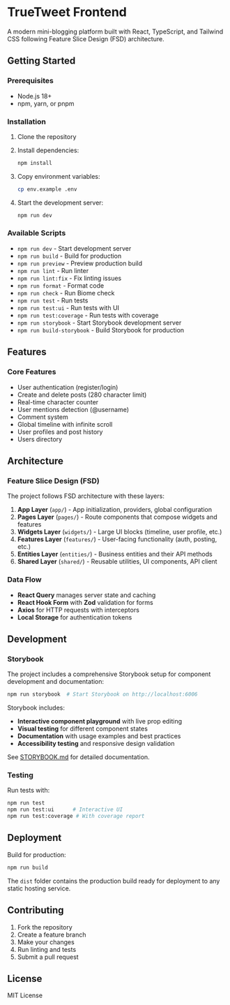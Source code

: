 # TrueTweet Frontend

A modern mini-blogging platform built with React, TypeScript, and Tailwind CSS following Feature Slice Design (FSD) architecture.

## Getting Started

### Prerequisites

- Node.js 18+ 
- npm, yarn, or pnpm

### Installation

1. Clone the repository
2. Install dependencies:
   ```bash
   npm install
   ```

3. Copy environment variables:
   ```bash
   cp env.example .env
   ```

4. Start the development server:
   ```bash
   npm run dev
   ```

### Available Scripts

- `npm run dev` - Start development server
- `npm run build` - Build for production
- `npm run preview` - Preview production build
- `npm run lint` - Run linter
- `npm run lint:fix` - Fix linting issues
- `npm run format` - Format code
- `npm run check` - Run Biome check
- `npm run test` - Run tests
- `npm run test:ui` - Run tests with UI
- `npm run test:coverage` - Run tests with coverage
- `npm run storybook` - Start Storybook development server
- `npm run build-storybook` - Build Storybook for production

## Features

### Core Features
- User authentication (register/login)
- Create and delete posts (280 character limit)
- Real-time character counter
- User mentions detection (@username)
- Comment system
- Global timeline with infinite scroll
- User profiles and post history
- Users directory

## Architecture

### Feature Slice Design (FSD)

The project follows FSD architecture with these layers:

1. **App Layer** (`app/`) - App initialization, providers, global configuration
2. **Pages Layer** (`pages/`) - Route components that compose widgets and features
3. **Widgets Layer** (`widgets/`) - Large UI blocks (timeline, user profile, etc.)
4. **Features Layer** (`features/`) - User-facing functionality (auth, posting, etc.)
5. **Entities Layer** (`entities/`) - Business entities and their API methods
6. **Shared Layer** (`shared/`) - Reusable utilities, UI components, API client

### Data Flow

- **React Query** manages server state and caching
- **React Hook Form** with **Zod** validation for forms
- **Axios** for HTTP requests with interceptors
- **Local Storage** for authentication tokens

## Development

### Storybook

The project includes a comprehensive Storybook setup for component development and documentation:

```bash
npm run storybook  # Start Storybook on http://localhost:6006
```

Storybook includes:
- **Interactive component playground** with live prop editing
- **Visual testing** for different component states
- **Documentation** with usage examples and best practices
- **Accessibility testing** and responsive design validation

See [STORYBOOK.md](./STORYBOOK.md) for detailed documentation.

### Testing

Run tests with:
```bash
npm run test
npm run test:ui      # Interactive UI
npm run test:coverage # With coverage report
```

## Deployment

Build for production:
```bash
npm run build
```

The `dist` folder contains the production build ready for deployment to any static hosting service.

## Contributing

1. Fork the repository
2. Create a feature branch
3. Make your changes
4. Run linting and tests
5. Submit a pull request

## License

MIT License
